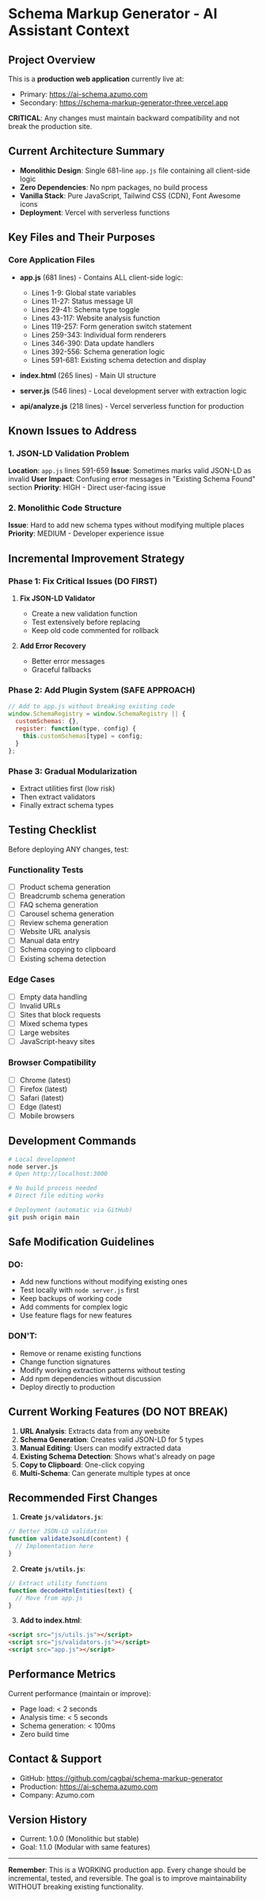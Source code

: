 # Schema Markup Generator - AI Assistant Context

## Project Overview
This is a **production web application** currently live at:
- Primary: https://ai-schema.azumo.com
- Secondary: https://schema-markup-generator-three.vercel.app

**CRITICAL**: Any changes must maintain backward compatibility and not break the production site.

## Current Architecture Summary
- **Monolithic Design**: Single 681-line `app.js` file containing all client-side logic
- **Zero Dependencies**: No npm packages, no build process
- **Vanilla Stack**: Pure JavaScript, Tailwind CSS (CDN), Font Awesome icons
- **Deployment**: Vercel with serverless functions

## Key Files and Their Purposes

### Core Application Files
- **app.js** (681 lines) - Contains ALL client-side logic:
  - Lines 1-9: Global state variables
  - Lines 11-27: Status message UI
  - Lines 29-41: Schema type toggle
  - Lines 43-117: Website analysis function
  - Lines 119-257: Form generation switch statement
  - Lines 259-343: Individual form renderers
  - Lines 346-390: Data update handlers
  - Lines 392-556: Schema generation logic
  - Lines 591-681: Existing schema detection and display

- **index.html** (265 lines) - Main UI structure
- **server.js** (546 lines) - Local development server with extraction logic
- **api/analyze.js** (218 lines) - Vercel serverless function for production

## Known Issues to Address

### 1. JSON-LD Validation Problem
**Location**: `app.js` lines 591-659
**Issue**: Sometimes marks valid JSON-LD as invalid
**User Impact**: Confusing error messages in "Existing Schema Found" section
**Priority**: HIGH - Direct user-facing issue

### 2. Monolithic Code Structure
**Issue**: Hard to add new schema types without modifying multiple places
**Priority**: MEDIUM - Developer experience issue

## Incremental Improvement Strategy

### Phase 1: Fix Critical Issues (DO FIRST)
1. **Fix JSON-LD Validator**
   - Create a new validation function
   - Test extensively before replacing
   - Keep old code commented for rollback

2. **Add Error Recovery**
   - Better error messages
   - Graceful fallbacks

### Phase 2: Add Plugin System (SAFE APPROACH)
```javascript
// Add to app.js without breaking existing code
window.SchemaRegistry = window.SchemaRegistry || {
  customSchemas: {},
  register: function(type, config) {
    this.customSchemas[type] = config;
  }
};
```

### Phase 3: Gradual Modularization
- Extract utilities first (low risk)
- Then extract validators
- Finally extract schema types

## Testing Checklist

Before deploying ANY changes, test:

### Functionality Tests
- [ ] Product schema generation
- [ ] Breadcrumb schema generation  
- [ ] FAQ schema generation
- [ ] Carousel schema generation
- [ ] Review schema generation
- [ ] Website URL analysis
- [ ] Manual data entry
- [ ] Schema copying to clipboard
- [ ] Existing schema detection

### Edge Cases
- [ ] Empty data handling
- [ ] Invalid URLs
- [ ] Sites that block requests
- [ ] Mixed schema types
- [ ] Large websites
- [ ] JavaScript-heavy sites

### Browser Compatibility
- [ ] Chrome (latest)
- [ ] Firefox (latest)
- [ ] Safari (latest)
- [ ] Edge (latest)
- [ ] Mobile browsers

## Development Commands

```bash
# Local development
node server.js
# Open http://localhost:3000

# No build process needed
# Direct file editing works

# Deployment (automatic via GitHub)
git push origin main
```

## Safe Modification Guidelines

### DO:
- Add new functions without modifying existing ones
- Test locally with `node server.js` first
- Keep backups of working code
- Add comments for complex logic
- Use feature flags for new features

### DON'T:
- Remove or rename existing functions
- Change function signatures
- Modify working extraction patterns without testing
- Add npm dependencies without discussion
- Deploy directly to production

## Current Working Features (DO NOT BREAK)

1. **URL Analysis**: Extracts data from any website
2. **Schema Generation**: Creates valid JSON-LD for 5 types
3. **Manual Editing**: Users can modify extracted data
4. **Existing Schema Detection**: Shows what's already on page
5. **Copy to Clipboard**: One-click copying
6. **Multi-Schema**: Can generate multiple types at once

## Recommended First Changes

1. **Create `js/validators.js`**:
```javascript
// Better JSON-LD validation
function validateJsonLd(content) {
  // Implementation here
}
```

2. **Create `js/utils.js`**:
```javascript
// Extract utility functions
function decodeHtmlEntities(text) {
  // Move from app.js
}
```

3. **Add to index.html**:
```html
<script src="js/utils.js"></script>
<script src="js/validators.js"></script>
<script src="app.js"></script>
```

## Performance Metrics

Current performance (maintain or improve):
- Page load: < 2 seconds
- Analysis time: < 5 seconds
- Schema generation: < 100ms
- Zero build time

## Contact & Support

- GitHub: https://github.com/cagbai/schema-markup-generator
- Production: https://ai-schema.azumo.com
- Company: Azumo.com

## Version History

- Current: 1.0.0 (Monolithic but stable)
- Goal: 1.1.0 (Modular with same features)

---

**Remember**: This is a WORKING production app. Every change should be incremental, tested, and reversible. The goal is to improve maintainability WITHOUT breaking existing functionality.